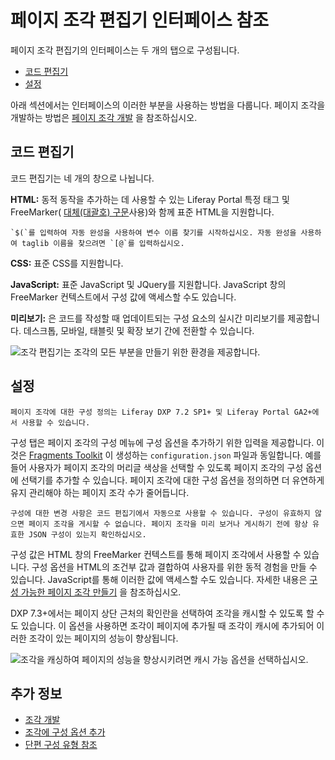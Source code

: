 # 페이지 조각 편집기 인터페이스 참조

페이지 조각 편집기의 인터페이스는 두 개의 탭으로 구성됩니다.

- [코드 편집기](#code-editor)
- [설정](#configuration)

아래 섹션에서는 인터페이스의 이러한 부분을 사용하는 방법을 다룹니다. 페이지 조각을 개발하는 방법은 [페이지 조각 개발](../../developing-page-fragments/developing-fragments-intro.md) 을 참조하십시오.

## 코드 편집기

코드 편집기는 네 개의 창으로 나뉩니다.

**HTML:** 동적 동작을 추가하는 데 사용할 수 있는 Liferay Portal 특정 태그 및 FreeMarker( [대체(대괄호) 구문](https://freemarker.apache.org/docs/dgui_misc_alternativesyntax.html)사용)와 함께 표준 HTML을 지원합니다.

```{tip}
`$(`를 입력하여 자동 완성을 사용하여 변수 이름 찾기를 시작하십시오. 자동 완성을 사용하여 taglib 이름을 찾으려면 `[@`를 입력하십시오.
```

**CSS:** 표준 CSS를 지원합니다.

**JavaScript:** 표준 JavaScript 및 JQuery를 지원합니다. JavaScript 창의 FreeMarker 컨텍스트에서 구성 값에 액세스할 수도 있습니다.

**미리보기:** 은 코드를 작성할 때 업데이트되는 구성 요소의 실시간 미리보기를 제공합니다. 데스크톱, 모바일, 태블릿 및 확장 보기 간에 전환할 수 있습니다.

![조각 편집기는 조각의 모든 부분을 만들기 위한 환경을 제공합니다.](./page-fragment-editor-interface-reference/images/01.png)

## 설정

```{note}
페이지 조각에 대한 구성 정의는 Liferay DXP 7.2 SP1+ 및 Liferay Portal GA2+에서 사용할 수 있습니다.
```

구성 탭은 페이지 조각의 구성 메뉴에 구성 옵션을 추가하기 위한 입력을 제공합니다. 이것은 [Fragments Toolkit](../../developing-page-fragments/using-the-fragments-toolkit.md) 이 생성하는 `configuration.json` 파일과 동일합니다. 예를 들어 사용자가 페이지 조각의 머리글 색상을 선택할 수 있도록 페이지 조각의 구성 옵션에 선택기를 추가할 수 있습니다. 페이지 조각에 대한 구성 옵션을 정의하면 더 유연하게 유지 관리해야 하는 페이지 조각 수가 줄어듭니다.

```{note}
구성에 대한 변경 사항은 코드 편집기에서 자동으로 사용할 수 있습니다. 구성이 유효하지 않으면 페이지 조각을 게시할 수 없습니다. 페이지 조각을 미리 보거나 게시하기 전에 항상 유효한 JSON 구성이 있는지 확인하십시오.
```

구성 값은 HTML 창의 FreeMarker 컨텍스트를 통해 페이지 조각에서 사용할 수 있습니다. 구성 옵션을 HTML의 조건부 값과 결합하여 사용자를 위한 동적 경험을 만들 수 있습니다. JavaScript를 통해 이러한 값에 액세스할 수도 있습니다. 자세한 내용은 [구성 가능한 페이지 조각 만들기](../../developing-page-fragments/adding-configuration-options-to-fragments.md) 을 참조하십시오.

DXP 7.3+에서는 페이지 상단 근처의 확인란을 선택하여 조각을 캐시할 수 있도록 할 수도 있습니다. 이 옵션을 사용하면 조각이 페이지에 추가될 때 조각이 캐시에 추가되어 이러한 조각이 있는 페이지의 성능이 향상됩니다.

![조각을 캐싱하여 페이지의 성능을 향상시키려면 캐시 가능 옵션을 선택하십시오.](./page-fragment-editor-interface-reference/images/02.png)

## 추가 정보

- [조각 개발](../../developing-page-fragments/developing-fragments-intro.md)
- [조각에 구성 옵션 추가](../../developing-page-fragments/adding-configuration-options-to-fragments.md)
- [단편 구성 유형 참조](./fragment-configuration-types-reference.md)
